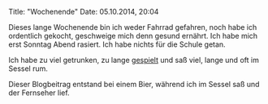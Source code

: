 Title: "Wochenende"
Date: 05.10.2014, 20:04

Dieses lange Wochenende bin ich weder Fahrrad gefahren, noch habe ich ordentlich gekocht, geschweige mich denn gesund ernährt. Ich habe mich erst Sonntag Abend rasiert. Ich habe nichts für die Schule getan.

Ich habe zu viel getrunken, zu lange [gespielt](https://de.wikipedia.org/wiki/Patrizier_%28Computerspiel%29#Patrizier_2) und saß viel, lange und oft im Sessel rum.

Dieser Blogbeitrag entstand bei einem Bier, während ich im Sessel saß und der Fernseher lief.
